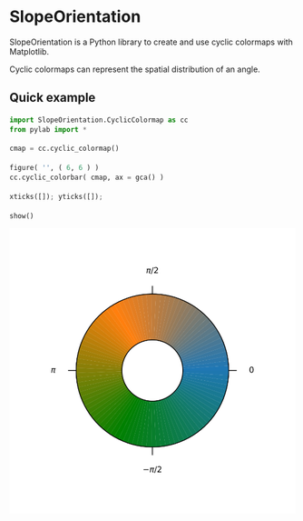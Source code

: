# SlopeOrientation

SlopeOrientation is a Python library to create and use cyclic colormaps with Matplotlib.

Cyclic colormaps can represent the spatial distribution of an angle.

## Quick example

```python
import SlopeOrientation.CyclicColormap as cc
from pylab import *

cmap = cc.cyclic_colormap()

figure( '', ( 6, 6 ) )
cc.cyclic_colorbar( cmap, ax = gca() )

xticks([]); yticks([]);

show()
```
![Default colormap](./Figures/default_color_map.svg)
